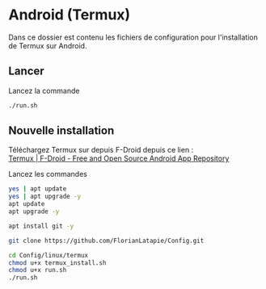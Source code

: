 # Android (Termux)

Dans ce dossier est contenu les fichiers de configuration pour l'installation de Termux sur Android.

## Lancer

Lancez la commande

```sh
./run.sh 
```

## Nouvelle installation

Téléchargez Termux sur depuis F-Droid depuis ce lien :  
[Termux | F-Droid - Free and Open Source Android App Repository](https://f-droid.org/packages/com.termux/)

Lancez les commandes

```sh
yes | apt update
yes | apt upgrade -y
apt update
apt upgrade -y
```

```sh
apt install git -y
```

```sh
git clone https://github.com/FlorianLatapie/Config.git
```

```sh
cd Config/linux/termux
chmod u+x termux_install.sh
chmod u+x run.sh
./run.sh
```
